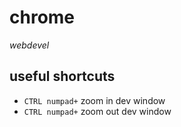 # chrome

*webdevel*

## useful shortcuts

- `CTRL numpad+` zoom in dev window
- `CTRL numpad+` zoom out dev window
